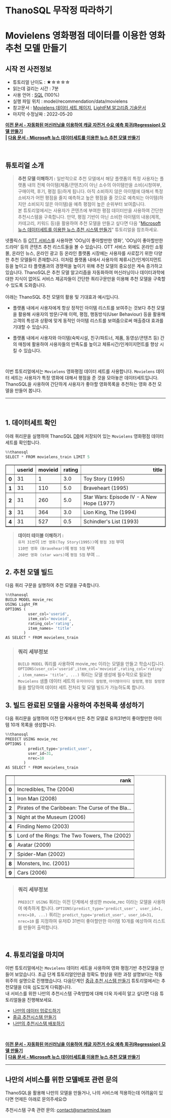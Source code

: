 # **ThanoSQL 무작정 따라하기** 
# **Movielens 영화평점 데이터를 이용한 영화 추천 모델 만들기**
## **시작 전 사전정보**
- 튜토리얼 난이도 : ★☆☆☆☆
- 읽는데 걸리는 시간 : 7분
- 사용 언어 : [SQL](https://ko.wikipedia.org/wiki/SQL) (100%)
- 실행 파일 위치 : model/recommendation/data/movielens 
- 참고문서 : [Movielens 데이터 세트 페이지](https://grouplens.org/datasets/movielens/), [LightFM 알고리즘 기술문서](https://making.lyst.com/lightfm/docs/home.html)
- 마지막 수정날짜 : 2022-05-20

**[이전 문서 - 자동화된 머신러닝을 이용하여 캐글 자전거 수요 예측 회귀(Regression) 모델 만들기](https://github.com/smartmind-team/thanosql-docs/blob/tabular/regression/docs/tutorials/thanosql_ml/tabular/regression/lv1_automl_regression_kor.md)** <br>
**| [다음 문서 - Microsoft 뉴스 데이터세트를 이용한 뉴스 추천 모델 만들기](https://github.com/smartmind-team/thanosql-docs/blob/indoo2/docs/tutorials/thanosql_ml/tabular/recommendation/lv1_lda_kor_0_1.md)**

<br>

## **튜토리얼 소개** <br>

>**추천 모델 이해하기 :** 일반적으로 추천 모델에서 해당 플랫폼의 특정 사용자는 플랫폼 내의 전체 아이템(제품/콘텐츠)이 아닌 소수의 아이템만을 소비(시청여부, 구매이력, 후기, 평점 등)하게 됩니다. 아직 소비하지 않은 아이템에 대해서 특정 소비자가 어떤 평점을 줄지 예측하고 높은 평점을 줄 것으로 예측되는 아이템(하지만 소비되지 않은 아이템)을 예측 평점이 높은 순위부터 보여줍니다. <br>
> 본 튜토리얼에서는 사용자가 콘텐츠에 부여한 평점 데이터만을 사용하여 간단한 추천시스템을 구축합니다. 만약, 평점 기반이 아닌 소비한 아이템의 내용(제목, 카테고리, 키워드 등)을 활용하여 추천 모델을 만들고 싶다면 다음 "[Microsoft 뉴스 데이터세트를 이용한 뉴스 추천 시스템 만들기](https://github.com/smartmind-team/thanosql-docs/blob/indoo2/docs/tutorials/thanosql_ml/tabular/recommendation/lv1_lda_kor_0_1.md)" 튜토리얼을 참조하세요.

넷플릭스 등 [OTT 서비스](https://ko.wikipedia.org/wiki/OTT_%EC%84%9C%EB%B9%84%EC%8A%A4)를 사용하면 'OO님이 좋아할만한 영화', 'OO님이 좋아할만한 드라마' 등의 콘텐츠 추천 리스트들을 볼 수 있습니다. OTT 서비스 외에도 온라인 쇼핑몰, 온라인 뉴스, 온라인 광고 등 온라인 플랫폼 시장에는 사용자를 사로잡기 위한 다양한 추천 모델들이 존재합니다. 이처럼 플랫폼 내에서 사용자의 체류시간/인게이지먼트 등을 높이고 타 플랫폼과의 경쟁력을 높이기 위해 추천 모델의 중요성은 계속 증가하고 있습니다.
ThanoSQL은 추천 모델 알고리즘을 자동화하여 머신러닝이나 데이터과학에 대한 지식이 없어도 서비스 제공자들이 간단한 쿼리구문만을 이용해 추천 모델을 구축할 수 있도록 도와줍니다. 
<br><br> 
아래는 ThanoSQL 추천 모델의 활용 및 기대효과 예시입니다.

* 플랫폼 내에서 사용자에게 항상 정적인 아이템 리스트를 보여주는 것보다 추천 모델을 활용해 사용자의 방문/구매 이력, 평점, 행동방식(User Behaviour) 등을 활용해 고객의 특성과 상황에 맞게 동적인 아이템 리스트를 보여줌으로써 매출증대 효과를 기대할 수 있습니다.    

* 플랫폼 내에서 사용자와 아이템(숙박시설, 친구/파트너, 제품, 동영상/콘텐츠 등) 간의 매칭에 활용하여 사용자들의 만족도를 높이고 체류시간/인게이지먼트를 향상 시킬 수 있습니다. 
<br>

이번 튜토리얼에서는 `Movielens` 영화평점 데이터 세트를 사용합니다. `Movielens` 데이터 세트는 사용자가 특정 영화에 대해서 평점을 준 것을 모아놓은 데이터세트입니다. <br>
ThanoSQL을 사용하여 간단하게 사용자가 좋아할 영화목록을 추천하는 영화 추천 모델을 만들어 봅니다.

---
<br>

## **1. 데이터세트 확인**

아래 쿼리문을 실행하여 ThanoSQL [DB](https://ko.wikipedia.org/wiki/%EB%8D%B0%EC%9D%B4%ED%84%B0%EB%B2%A0%EC%9D%B4%EC%8A%A4)에 저장되어 있는 `Movielens` 영화평점 데이터 세트를 확인합니다.

```python
%%thanosql 
SELECT * FROM movielens_train LIMIT 5
```


<div>
<table border="1" class="dataframe">
  <thead>
    <tr style="text-align: right;">
      <th></th>
      <th>userid</th>
      <th>movieid</th>
      <th>rating</th>
      <th>title</th>
    </tr>
  </thead>
  <tbody>
    <tr>
      <th>0</th>
      <td>31</td>
      <td>1</td>
      <td>3.0</td>
      <td>Toy Story (1995)</td>
    </tr>
    <tr>
      <th>1</th>
      <td>31</td>
      <td>110</td>
      <td>5.0</td>
      <td>Braveheart (1995)</td>
    </tr>
    <tr>
      <th>2</th>
      <td>31</td>
      <td>260</td>
      <td>5.0</td>
      <td>Star Wars: Episode IV - A New Hope (1977)</td>
    </tr>
    <tr>
      <th>3</th>
      <td>31</td>
      <td>364</td>
      <td>3.0</td>
      <td>Lion King, The (1994)</td>
    </tr>
    <tr>
      <th>4</th>
      <td>31</td>
      <td>527</td>
      <td>0.5</td>
      <td>Schindler's List (1993)</td>
    </tr>
  </tbody>
</table>
</div>



> **데이터 테이블 이해하기 :**<br> 
`유저 31번`이 `1번 영화(Toy Story(1995))`에 `평점 3점` 부여 <br>
`110번 영화 (Bravehear)`에 `평점 5점` 부여 <br>
`260번 영화 (star wars)`에 `평점 5점` 부여 ...



## **2. 추천 모델 빌드**

다음 쿼리 구문을 실행하여 추천 모델을 구축합니다.


```python
%%thanosql
BUILD MODEL movie_rec
USING Light_FM
OPTIONS (   
          user_col='userid',   
          item_col='movieid',
          rating_col='rating',
          item_names= 'title'
        )
AS SELECT * FROM movielens_train
```

>### **쿼리 세부정보**
>```BUILD MODEL``` 쿼리를 사용하여 movie_rec 이라는 모델을 만들고 학습시킵니다. <br>
>```OPTIONS(user_col='userid',item_col='movieid',rating_col='rating', item_names= 'title', ...)``` 쿼리는 모델 생성에 필수적으로 필요한 `Movielens` 샘플 데이터 세트의 `유저아이디 칼럼명`, `아이템아이디 칼럼명`, `평점 칼럼명` 들을 할당하여 데이터 세트 전처리 및 모델 빌드가 가능하도록 합니다.

## **3. 빌드 완료된 모델을 사용하여 추천목록 생성하기**

다음 쿼리문을 실행하여 이전 단계에서 만든 추천 모델로 유저31번이 좋아할만한 아이템 10개 목록을 생성합니다.


```python
%%thanosql
PREDICT USING movie_rec
OPTIONS (
          predict_type='predict_user', 
          user_id=31, 
          nrec=10
        )
AS SELECT * FROM movielens_train
```




<div>
<table border="1" class="dataframe">
  <thead>
    <tr style="text-align: right;">
      <th></th>
      <th>rank</th>
    </tr>
  </thead>
  <tbody>
    <tr>
      <th>0</th>
      <td>Incredibles, The (2004)</td>
    </tr>
    <tr>
      <th>1</th>
      <td>Iron Man (2008)</td>
    </tr>
    <tr>
      <th>2</th>
      <td>Pirates of the Caribbean: The Curse of the Bla...</td>
    </tr>
    <tr>
      <th>3</th>
      <td>Night at the Museum (2006)</td>
    </tr>
    <tr>
      <th>4</th>
      <td>Finding Nemo (2003)</td>
    </tr>
    <tr>
      <th>5</th>
      <td>Lord of the Rings: The Two Towers, The (2002)</td>
    </tr>
    <tr>
      <th>6</th>
      <td>Avatar (2009)</td>
    </tr>
    <tr>
      <th>7</th>
      <td>Spider-Man (2002)</td>
    </tr>
    <tr>
      <th>8</th>
      <td>Monsters, Inc. (2001)</td>
    </tr>
    <tr>
      <th>9</th>
      <td>Cars (2006)</td>
    </tr>
  </tbody>
</table>
</div>

>### **쿼리 세부정보**
>```PREDICT USING``` 쿼리는 이전 단계에서 생성한 movie_rec 이라는 모델을 사용하여 예측하게 합니다.
```OPTIONS(predict_type='predict_user', user_id=1, nrec=10, ...)``` 쿼리는 ```predict_type='predict_user', user_id=31, nrec=10``` 를 지정하여 유저ID 31번이 좋아할만한 아이템 10개를 예상하여 리스트를 만들어 출력합니다.

<br>

## **4. 튜토리얼을 마치며**

이번 튜토리얼에서는 `Movielens` 데이터 세트을 사용하여 영화 평점기반 추천모델을 만들어 보았습니다. 초급 단계 튜토리얼인만큼 정확도 향상을 위한 과정 설명보다는 작동 위주의 설명으로 진행했습니다. 다음단계인  [중급 추천 시스템 만들기](comingsoon) 튜토리얼에서는 추천모델을 더욱 심도있게 다뤄봅니다. <br>내 서비스를 위한 나만의 추천시스템 구축방법에 대해 더욱 자세히 알고 싶다면 다음 튜토리얼들을 진행해보세요. <br>
* [나만의 데이터 업로드하기](comingsoon)
* [중급 추천시스템 만들기](comingsoon) 
* [나만의 추천시스템 배포하기](comingsoon)
  
<br>

**[이전 문서 - 자동화된 머신러닝을 이용하여 캐글 자전거 수요 예측 회귀(Regression) 모델 만들기](https://github.com/smartmind-team/thanosql-docs/blob/tabular/regression/docs/tutorials/thanosql_ml/tabular/regression/lv1_automl_regression_kor.md)** <br>
**| [다음 문서 - Microsoft 뉴스 데이터세트를 이용한 뉴스 추천 모델 만들기](https://github.com/smartmind-team/thanosql-docs/blob/indoo2/docs/tutorials/thanosql_ml/tabular/recommendation/lv1_lda_kor_0_1.md)**

---

## **나만의 서비스를 위한 모델배포 관련 문의** <br>
ThanoSQL을 활용해 나만의 모델을 만들거나, 나의 서비스에 적용하는데 어려움이 있다면 언제든 아래로 문의주세요😊

추천시스템 구축 관련 문의: contact@smartmind.team


